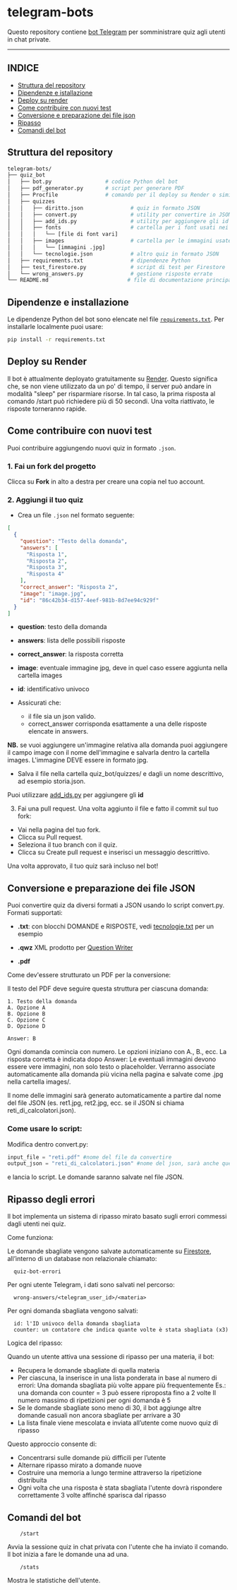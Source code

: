 # telegram-bots

Questo repository contiene [bot Telegram](https://core.telegram.org/bots/api) per somministrare quiz agli utenti in chat private.

---

## INDICE

- [Struttura del repository](#struttura-del-repository)
- [Dipendenze e istallazione](#dipendenze-e-installazione)
- [Deploy su render](#deploy-su-render)
- [Come contribuire con nuovi test](#come-contribuire-con-nuovi-test)
- [Conversione e preparazione dei file json](#conversione-e-preparazione-dei-file-json)
- [Ripasso](#ripasso-degli-errori)
- [Comandi del bot](#comandi-del-bot)

## Struttura del repository

```bash
telegram-bots/
├── quiz_bot
│   ├── bot.py                 # codice Python del bot
│   ├── pdf_generator.py       # script per generare PDF
│   ├── Procfile               # comando per il deploy su Render o simili
│   ├── quizzes
│   │   ├── diritto.json               # quiz in formato JSON
│   │   ├── convert.py                 # utility per convertire in JSON
│   │   ├── add_ids.py                 # utility per aggiungere gli id a un json
│   │   ├── fonts                      # cartella per i font usati nei PDF
│   │   │   └── [file di font vari]
│   │   ├── images                     # cartella per le immagini usate nei quiz
│   │   │   └── [immagini .jpg]
│   │   └── tecnologie.json            # altro quiz in formato JSON
│   ├── requirements.txt               # dipendenze Python
│   ├── test_firestore.py              # script di test per Firestore
│   └── wrong_answers.py               # gestione risposte errate
└── README.md                         # file di documentazione principale
```

## Dipendenze e installazione

Le dipendenze Python del bot sono elencate nel file [`requirements.txt`](/quiz_bot/requirements.txt). Per installarle localmente puoi usare:

```bash
pip install -r requirements.txt
```

## Deploy su Render

Il bot è attualmente deployato gratuitamente su [Render](https://render.com/). Questo significa che, se non viene utilizzato da un po' di tempo, il server può andare in modalità "sleep" per risparmiare risorse. In tal caso, la prima risposta al comando /start può richiedere più di 50 secondi. Una volta riattivato, le risposte torneranno rapide.

## Come contribuire con nuovi test

Puoi contribuire aggiungendo nuovi quiz in formato `.json`.

### 1. Fai un fork del progetto

Clicca su **Fork** in alto a destra per creare una copia nel tuo account.

### 2. Aggiungi il tuo quiz

- Crea un file `.json` nel formato seguente:

```json
[
  {
    "question": "Testo della domanda",
    "answers": [
      "Risposta 1",
      "Risposta 2",
      "Risposta 3",
      "Risposta 4"
    ],
    "correct_answer": "Risposta 2",
    "image": "image.jpg",
    "id": "86c42b34-d157-4eef-981b-8d7ee94c929f"
  }
]
```

- **question**: testo della domanda
- **answers**: lista delle possibili risposte
- **correct_answer**: la risposta corretta
- **image**: eventuale immagine jpg, deve in quel caso essere aggiunta nella cartella images
- **id**: identificativo univoco


- Assicurati che:
    - il file sia un json valido.
    - correct_answer corrisponda esattamente a una delle risposte elencate in answers.

**NB.** se vuoi aggiungere un'immagine relativa alla domanda puoi aggiungere il campo image con il nome dell'immagine e salvarla dentro la cartella images. L'immagine DEVE essere in formato jpg.

- Salva il file nella cartella quiz_bot/quizzes/ e dagli un nome descrittivo, ad esempio storia.json.

Puoi utilizzare [add_ids.py](/quiz_bot/quizzes/add_ids.py) per aggiungere gli **id**

3. Fai una pull request. Una volta aggiunto il file e fatto il commit sul tuo fork:

  - Vai nella pagina del tuo fork.
  - Clicca su Pull request.
  - Seleziona il tuo branch con il quiz.
  - Clicca su Create pull request e inserisci un messaggio descrittivo.

Una volta approvato, il tuo quiz sarà incluso nel bot!

## Conversione e preparazione dei file JSON

Puoi convertire quiz da diversi formati a JSON usando lo script convert.py.
Formati supportati:

  - **.txt**: con blocchi DOMANDE e RISPOSTE, vedi [tecnologie.txt](/quiz_bot/quizzes/tecnologie.txt) per un esempio

  - **.qwz** XML prodotto per [Question Writer](https://www.questionwriter.com/download.html)  

  - **.pdf** 

Come dev'essere strutturato un PDF per la conversione:

Il testo del PDF deve seguire questa struttura per ciascuna domanda:

```
1. Testo della domanda
A. Opzione A
B. Opzione B
C. Opzione C
D. Opzione D

Answer: B
```

Ogni domanda comincia con numero.
Le opzioni iniziano con A., B., ecc.
La risposta corretta è indicata dopo Answer:
Le eventuali immagini devono essere vere immagini, non solo testo o placeholder. Verranno associate automaticamente alla domanda più vicina nella pagina e salvate come .jpg nella cartella images/.

Il nome delle immagini sarà generato automaticamente a partire dal nome del file JSON (es. ret1.jpg, ret2.jpg, ecc. se il JSON si chiama reti_di_calcolatori.json).

### Come usare lo script:

Modifica dentro convert.py:

```python
input_file = "reti.pdf" #nome del file da convertire
output_json = "reti_di_calcolatori.json" #nome del json, sarà anche quello visualizzato nel bottone di scelta
```
e lancia lo script. Le domande saranno salvate nel file JSON.

## Ripasso degli errori

Il bot implementa un sistema di ripasso mirato basato sugli errori commessi dagli utenti nei quiz.

Come funziona:

Le domande sbagliate vengono salvate automaticamente su [Firestore](https://firebase.google.com/docs/firestore?hl=it), all’interno di un database non relazionale chiamato:

```code
  quiz-bot-errori
```

Per ogni utente Telegram, i dati sono salvati nel percorso:

```code
  wrong-answers/<telegram_user_id>/<materia>
```
Per ogni domanda sbagliata vengono salvati:

```code
  id: l'ID univoco della domanda sbagliata
  counter: un contatore che indica quante volte è stata sbagliata (x3)
```

Logica del ripasso:

Quando un utente attiva una sessione di ripasso per una materia, il bot:
  - Recupera le domande sbagliate di quella materia
  - Per ciascuna, la inserisce in una lista ponderata in base al numero di errori:
      Una domanda sbagliata più volte appare più frequentemente
      Es.: una domanda con counter = 3 può essere riproposta fino a 2 volte
      Il numero massimo di ripetizioni per ogni domanda è 5
  - Se le domande sbagliate sono meno di 30, il bot aggiunge altre domande casuali non ancora sbagliate per arrivare a 30
  - La lista finale viene mescolata e inviata all’utente come nuovo quiz di ripasso

Questo approccio consente di:
  - Concentrarsi sulle domande più difficili per l’utente
  - Alternare ripasso mirato a domande nuove
  - Costruire una memoria a lungo termine attraverso la ripetizione distribuita
  - Ogni volta che una risposta è stata sbagliata l'utente dovrà rispondere correttamente 3 volte affinché sparisca dal ripasso

## Comandi del bot

```code
    /start
```
Avvia la sessione quiz in chat privata con l'utente che ha inviato il comando.
Il bot inizia a fare le domande una ad una.

```code
    /stats
```
Mostra le statistiche dell'utente.
